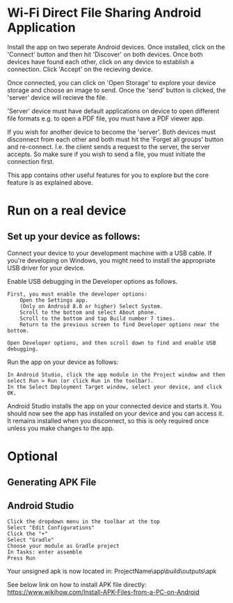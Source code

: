 # Wi-Fi Direct File Sharing Android Application

Install the app on two seperate Android devices.
Once installed, click on the 'Connect' button and then hit 'Discover' on both devices.
Once both devices have found each other, click on any device to establish a connection.
Click 'Accept' on the recieving device.

Once connected, you can click on 'Open Storage' to explore your device storage and choose an image to send.
Once the 'send' button is clicked, the 'server' device will recieve the file.

'Server' device must have default applications on device to open different file formats e.g. to open a PDF file, you must have a PDF viewer app.

If you wish for another device to become the 'server'.  Both devices must disconnect from each other and both must
hit the 'Forget all groups' button and re-connect.  I.e. the client sends a request to the server, the server accepts.
So make sure if you wish to send a file, you must initiate the connection first.

This app contains other useful features for you to explore but the core feature is as explained above.

# Run on a real device

## Set up your device as follows:

Connect your device to your development machine with a USB cable. If you're developing on Windows, you might need to install the appropriate USB driver for your device.

Enable USB debugging in the Developer options as follows.

    First, you must enable the developer options:
        Open the Settings app.
        (Only on Android 8.0 or higher) Select System.
        Scroll to the bottom and select About phone.
        Scroll to the bottom and tap Build number 7 times.
        Return to the previous screen to find Developer options near the bottom.

    Open Developer options, and then scroll down to find and enable USB debugging.

Run the app on your device as follows:

    In Android Studio, click the app module in the Project window and then select Run > Run (or click Run in the toolbar).
    In the Select Deployment Target window, select your device, and click OK.

Android Studio installs the app on your connected device and starts it. You should now see the app has installed on your device and you can access it.  It remains installed when you disconnect, so this is only required once unless you make changes to the app.


# Optional
## Generating APK File
## Android Studio
    Click the dropdown menu in the toolbar at the top
    Select "Edit Configurations"
    Click the "+"
    Select "Gradle"
    Choose your module as Gradle project
    In Tasks: enter assemble
    Press Run

Your unsigned apk is now located in:
  ProjectName\app\build\outputs\apk
  
See below link on how to install APK file directly:
  https://www.wikihow.com/Install-APK-Files-from-a-PC-on-Android
